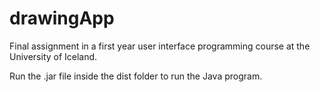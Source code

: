 # drawingApp


Final assignment in a first year user interface programming course at the University of Iceland.

Run the .jar file inside the dist folder to run the Java program.